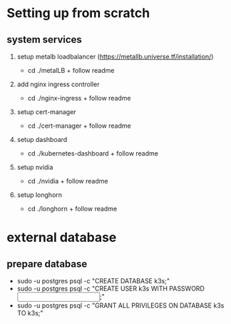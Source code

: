 
# Setting up from scratch

## system services

1. setup metalb loadbalancer (https://metallb.universe.tf/installation/)
   * cd ./metalLB + follow readme 

2. add nginx ingress controller
    * cd ./nginx-ingress + follow readme
 
3. setup cert-manager
   * cd ./cert-manager + follow readme

4. setup dashboard
   * cd ./kubernetes-dashboard + follow readme
 
5. setup nvidia
   * cd ./nvidia + follow readme
 
6. setup longhorn
   * cd ./longhorn + follow readme

# external database
## prepare database
* sudo -u postgres psql -c "CREATE DATABASE k3s;"
* sudo -u postgres psql -c "CREATE USER k3s WITH PASSWORD <input from keystore>;"
* sudo -u postgres psql -c "GRANT ALL PRIVILEGES ON DATABASE k3s TO k3s;"

